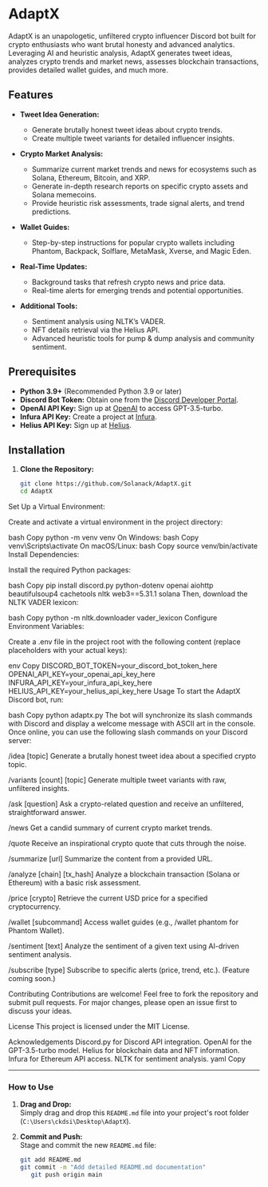 # AdaptX

AdaptX is an unapologetic, unfiltered crypto influencer Discord bot built for crypto enthusiasts who want brutal honesty and advanced analytics. Leveraging AI and heuristic analysis, AdaptX generates tweet ideas, analyzes crypto trends and market news, assesses blockchain transactions, provides detailed wallet guides, and much more.

## Features

- **Tweet Idea Generation:**
  - Generate brutally honest tweet ideas about crypto trends.
  - Create multiple tweet variants for detailed influencer insights.

- **Crypto Market Analysis:**
  - Summarize current market trends and news for ecosystems such as Solana, Ethereum, Bitcoin, and XRP.
  - Generate in-depth research reports on specific crypto assets and Solana memecoins.
  - Provide heuristic risk assessments, trade signal alerts, and trend predictions.

- **Wallet Guides:**
  - Step-by-step instructions for popular crypto wallets including Phantom, Backpack, Solflare, MetaMask, Xverse, and Magic Eden.

- **Real-Time Updates:**
  - Background tasks that refresh crypto news and price data.
  - Real-time alerts for emerging trends and potential opportunities.

- **Additional Tools:**
  - Sentiment analysis using NLTK’s VADER.
  - NFT details retrieval via the Helius API.
  - Advanced heuristic tools for pump & dump analysis and community sentiment.

## Prerequisites

- **Python 3.9+** (Recommended Python 3.9 or later)
- **Discord Bot Token:** Obtain one from the [Discord Developer Portal](https://discord.com/developers/applications).
- **OpenAI API Key:** Sign up at [OpenAI](https://openai.com/) to access GPT-3.5-turbo.
- **Infura API Key:** Create a project at [Infura](https://infura.io/).
- **Helius API Key:** Sign up at [Helius](https://www.helius.xyz/).

## Installation

1. **Clone the Repository:**

   ```bash
   git clone https://github.com/Solanack/AdaptX.git
   cd AdaptX
Set Up a Virtual Environment:

Create and activate a virtual environment in the project directory:

bash
Copy
python -m venv venv
On Windows:
bash
Copy
venv\Scripts\activate
On macOS/Linux:
bash
Copy
source venv/bin/activate
Install Dependencies:

Install the required Python packages:

bash
Copy
pip install discord.py python-dotenv openai aiohttp beautifulsoup4 cachetools nltk web3==5.31.1 solana
Then, download the NLTK VADER lexicon:

bash
Copy
python -m nltk.downloader vader_lexicon
Configure Environment Variables:

Create a .env file in the project root with the following content (replace placeholders with your actual keys):

env
Copy
DISCORD_BOT_TOKEN=your_discord_bot_token_here
OPENAI_API_KEY=your_openai_api_key_here
INFURA_API_KEY=your_infura_api_key_here
HELIUS_API_KEY=your_helius_api_key_here
Usage
To start the AdaptX Discord bot, run:

bash
Copy
python adaptx.py
The bot will synchronize its slash commands with Discord and display a welcome message with ASCII art in the console. Once online, you can use the following slash commands on your Discord server:

/idea [topic]
Generate a brutally honest tweet idea about a specified crypto topic.

/variants [count] [topic]
Generate multiple tweet variants with raw, unfiltered insights.

/ask [question]
Ask a crypto-related question and receive an unfiltered, straightforward answer.

/news
Get a candid summary of current crypto market trends.

/quote
Receive an inspirational crypto quote that cuts through the noise.

/summarize [url]
Summarize the content from a provided URL.

/analyze [chain] [tx_hash]
Analyze a blockchain transaction (Solana or Ethereum) with a basic risk assessment.

/price [crypto]
Retrieve the current USD price for a specified cryptocurrency.

/wallet [subcommand]
Access wallet guides (e.g., /wallet phantom for Phantom Wallet).

/sentiment [text]
Analyze the sentiment of a given text using AI-driven sentiment analysis.

/subscribe [type]
Subscribe to specific alerts (price, trend, etc.). (Feature coming soon.)

Contributing
Contributions are welcome! Feel free to fork the repository and submit pull requests. For major changes, please open an issue first to discuss your ideas.

License
This project is licensed under the MIT License.

Acknowledgements
Discord.py for Discord API integration.
OpenAI for the GPT-3.5-turbo model.
Helius for blockchain data and NFT information.
Infura for Ethereum API access.
NLTK for sentiment analysis.
yaml
Copy

---

### How to Use

1. **Drag and Drop:**  
   Simply drag and drop this `README.md` file into your project's root folder (`C:\Users\ckdsi\Desktop\AdaptX`).

2. **Commit and Push:**  
   Stage and commit the new `README.md` file:
   ```bash
   git add README.md
   git commit -m "Add detailed README.md documentation"
      git push origin main
